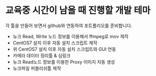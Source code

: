 # 교육중 시간이 남을 때 진행할 개발 테마

각 툴을 만들어 보면서 github와 연동하여 포트폴리오를 준비합니다.

- 뉴크 Read, Write 노드 정보를 이용해서 ffmpeg로 mov 제작
- CentOS7 설치 이후 자동 설치 스크립트 제작
- 위 CentOS7 설치 이후 자동 설치 스크립트와 GUI 연동
- 카메라 데이터 정리툴 & 심링크
- 뉴크 Read노드 정보를 이용한 Proxy 이미지 자동 생성
- 뉴크파일 퍼블리쉬툴 제작